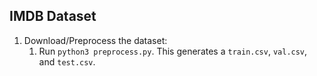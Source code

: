## IMDB Dataset

1. Download/Preprocess the dataset:
   1. Run `python3 preprocess.py`. This generates a `train.csv`, `val.csv`, and `test.csv`.
